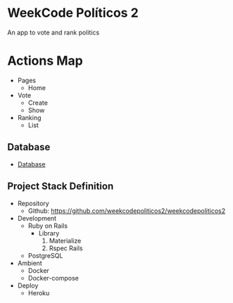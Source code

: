 # WeekCode Políticos 2
An app to vote and rank politics

# Actions Map
* Pages
  * Home
* Vote
  * Create
  * Show
* Ranking
  * List

## Database 
* [Database](https://app.dbdesigner.net/designer/schema/0-untitled-e21547a8-31dd-4c2f-9164-bf9bf8406472)

## Project Stack Definition
* Repository
  * Github: https://github.com/weekcodepoliticos2/weekcodepoliticos2
* Development
  * Ruby on Rails
    * Library
      1. Materialize
      2. Rspec Rails      
  * PostgreSQL
* Ambient
  * Docker
  * Docker-compose
* Deploy
  * Heroku